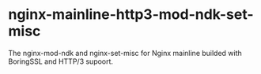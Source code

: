 # nginx-mainline-http3-mod-ndk-set-misc
The nginx-mod-ndk and nginx-set-misc for Nginx mainline builded with BoringSSL and HTTP/3 supoort.
